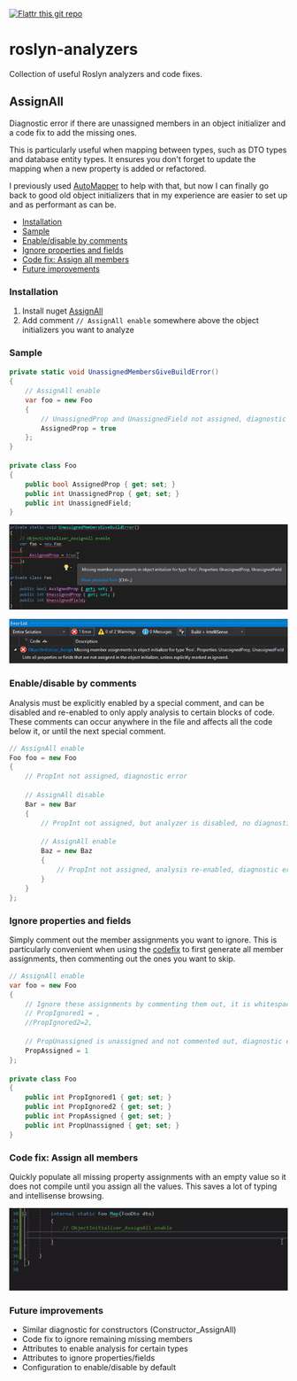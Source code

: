 [![Flattr this git repo](https://button.flattr.com/flattr-badge-large.png)](https://flattr.com/submit/auto?fid=g37dpx&url=https://github.com/anjdreas/roslyn-analyzers/&title=Roslyn%20analyzers&language=en-US&tags=github&category=software)

# roslyn-analyzers
Collection of useful Roslyn analyzers and code fixes.

## AssignAll
Diagnostic error if there are unassigned members in an object initializer and a code fix to add the missing ones.

This is particularly useful when mapping between types, such as DTO types and database entity types. It ensures you don't forget to update the mapping when a new property is added or refactored.

I previously used [AutoMapper](http://automapper.org/) to help with that, but now I can finally go back to good old object initializers that in my experience are easier to set up and as performant as can be.

* [Installation](#installation)
* [Sample](#sample)
* [Enable/disable by comments](#enabledisable-by-comments)
* [Ignore properties and fields](#ignore-properties-and-fields)
* [Code fix: Assign all members](#code-fix-assign-all-members)
* [Future improvements](#future-improvements)


### Installation
1. Install nuget [AssignAll](https://www.nuget.org/packages/AssignAll/)
2. Add comment `// AssignAll enable` somewhere above the object initializers you want to analyze

### Sample
```csharp
private static void UnassignedMembersGiveBuildError()
{
    // AssignAll enable
    var foo = new Foo
    {
        // UnassignedProp and UnassignedField not assigned, diagnostic error lists both
        AssignedProp = true
    };
}

private class Foo
{
    public bool AssignedProp { get; set; }
    public int UnassignedProp { get; set; }
    public int UnassignedField;
}
```

![Red squigglies on unassigned members in object initializer](Docs/Images/AssignAll_RedSquigglies.png?raw=true "Red squigglies on unassigned members in object initializer")

![Error list describes what properties or fields are not assigned.](Docs/Images/AssignAll_ErrorList.png?raw=true "Error list describes what properties or fields are not assigned.")

### Enable/disable by comments
Analysis must be explicitly enabled by a special comment, and can be disabled and re-enabled to only apply analysis to certain blocks of code. These comments can occur anywhere in the file and affects all the code below it, or until the next special comment.
```csharp
// AssignAll enable
Foo foo = new Foo
{
    // PropInt not assigned, diagnostic error

    // AssignAll disable
    Bar = new Bar
    {
        // PropInt not assigned, but analyzer is disabled, no diagnostic error

        // AssignAll enable
        Baz = new Baz
        {
            // PropInt not assigned, analysis re-enabled, diagnostic error
        }
    }
};
```

### Ignore properties and fields
Simply comment out the member assignments you want to ignore. This is particularly convenient when using the [codefix](#code-fix-assign-all-members) to first generate all member assignments, then commenting out the ones you want to skip.
```csharp
// AssignAll enable
var foo = new Foo
{
    // Ignore these assignments by commenting them out, it is whitespace tolerant
    // PropIgnored1 = ,
    //PropIgnored2=2,

    // PropUnassigned is unassigned and not commented out, diagnostic error
    PropAssigned = 1
};

private class Foo
{
    public int PropIgnored1 { get; set; }
    public int PropIgnored2 { get; set; }
    public int PropAssigned { get; set; }
    public int PropUnassigned { get; set; }
}
```

### Code fix: Assign all members
Quickly populate all missing property assignments with an empty value so it does not compile until you assign all the values.
This saves a lot of typing and intellisense browsing.

![Apply code fix 'Assign all members'](Docs/Images/AssignAll_AssignAllMembers.gif?raw=true "Apply code fix 'Assign all members'")


### Future improvements
* Similar diagnostic for constructors (Constructor_AssignAll)
* Code fix to ignore remaining missing members
* Attributes to enable analysis for certain types
* Attributes to ignore properties/fields
* Configuration to enable/disable by default
